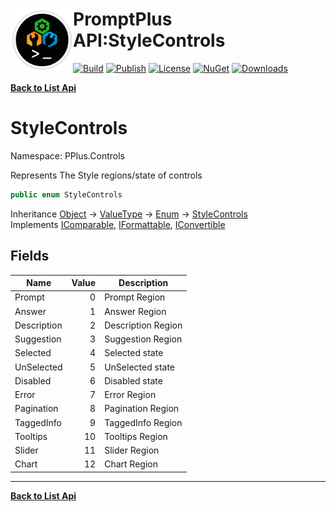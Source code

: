 # <img align="left" width="100" height="100" src="../images/icon.png">PromptPlus API:StyleControls 

[![Build](https://github.com/FRACerqueira/PromptPlus/workflows/Build/badge.svg)](https://github.com/FRACerqueira/PromptPlus/actions/workflows/build.yml)
[![Publish](https://github.com/FRACerqueira/PromptPlus/actions/workflows/publish.yml/badge.svg)](https://github.com/FRACerqueira/PromptPlus/actions/workflows/publish.yml)
[![License](https://img.shields.io/badge/License-MIT-yellow.svg)](https://github.com/FRACerqueira/PromptPlus/blob/master/LICENSE)
[![NuGet](https://img.shields.io/nuget/v/PromptPlus)](https://www.nuget.org/packages/PromptPlus/)
[![Downloads](https://img.shields.io/nuget/dt/PromptPlus)](https://www.nuget.org/packages/PromptPlus/)

[**Back to List Api**](./apis.md)

# StyleControls

Namespace: PPlus.Controls

Represents The Style regions/state of controls

```csharp
public enum StyleControls
```

Inheritance [Object](https://docs.microsoft.com/en-us/dotnet/api/system.object) → [ValueType](https://docs.microsoft.com/en-us/dotnet/api/system.valuetype) → [Enum](https://docs.microsoft.com/en-us/dotnet/api/system.enum) → [StyleControls](./pplus.controls.stylecontrols.md)<br>
Implements [IComparable](https://docs.microsoft.com/en-us/dotnet/api/system.icomparable), [IFormattable](https://docs.microsoft.com/en-us/dotnet/api/system.iformattable), [IConvertible](https://docs.microsoft.com/en-us/dotnet/api/system.iconvertible)

## Fields

| Name | Value | Description |
| --- | --: | --- |
| Prompt | 0 | Prompt Region |
| Answer | 1 | Answer Region |
| Description | 2 | Description Region |
| Suggestion | 3 | Suggestion Region |
| Selected | 4 | Selected state |
| UnSelected | 5 | UnSelected state |
| Disabled | 6 | Disabled state |
| Error | 7 | Error Region |
| Pagination | 8 | Pagination Region |
| TaggedInfo | 9 | TaggedInfo Region |
| Tooltips | 10 | Tooltips Region |
| Slider | 11 | Slider Region |
| Chart | 12 | Chart Region |


- - -
[**Back to List Api**](./apis.md)
